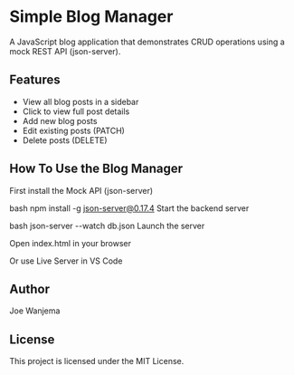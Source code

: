 # Simple Blog Manager
A JavaScript blog application that demonstrates CRUD operations using a mock REST API (json-server).

## Features

- View all blog posts in a sidebar
- Click to view full post details
- Add new blog posts
- Edit existing posts (PATCH)
- Delete posts (DELETE)

## How To Use the Blog Manager
First install the Mock API (json-server)

bash
npm install -g json-server@0.17.4
Start the backend server

bash
json-server --watch db.json
Launch the server

Open index.html in your browser

Or use Live Server in VS Code

## Author
Joe Wanjema

## License
This project is licensed under the MIT License.